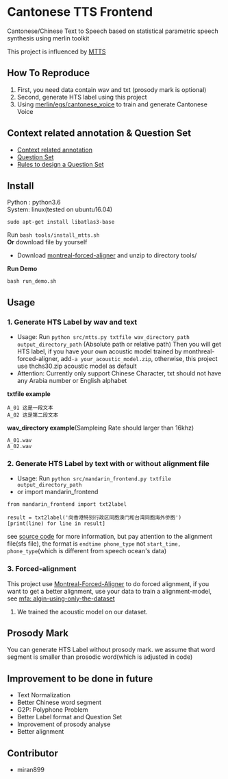 # Cantonese TTS Frontend

Cantonese/Chinese Text to Speech based on statistical parametric speech 
synthesis using merlin toolkit

This project is influenced by [MTTS](https://github.com/Jackiexiao/MTTS)

## How To Reproduce
1. First, you need data contain wav and txt (prosody mark is optional)
2. Second, generate HTS label using this project 
3. Using [merlin/egs/cantonese_voice](https://github.com/mirfan899/merlin/tree/master/egs/cantonese_voice) to train and generate Cantonese Voice

## Context related annotation & Question Set
* [Context related annotation](https://github.com/Jackiexiao/MTTS/blob/master/misc/mandarin_label.md)
* [Question Set](https://github.com/Jackiexiao/MTTS/blob/master/misc/questions-mandarin.hed)
* [Rules to design a Question Set](https://github.com/Jackiexiao/MTTS/blob/master/docs/mddocs/question.md)

## Install
Python : python3.6  
System: linux(tested on ubuntu16.04)  
```
sudo apt-get install libatlas3-base
```
Run `bash tools/install_mtts.sh`  
**Or** download file by yourself
* Download [montreal-forced-aligner](https://github.com/MontrealCorpusTools/Montreal-Forced-Aligner/releases/download/v1.0.0/montreal-forced-aligner_linux.tar.gz) and unzip to directory tools/  

**Run Demo**
```
bash run_demo.sh
```
## Usage
### 1. Generate HTS Label by wav and text
* Usage: Run `python src/mtts.py txtfile wav_directory_path output_directory_path` (Absolute path or relative path) Then you will get HTS label, if you have your own acoustic model trained by monthreal-forced-aligner, add`-a your_acoustic_model.zip`, otherwise, this project use thchs30.zip acoustic model as default
* Attention: Currently only support Chinese Character, txt should not have any
    Arabia number or English alphabet

**txtfile example**
```
A_01 这是一段文本
A_02 这是第二段文本
```
**wav_directory example**(Sampleing Rate should larger than 16khz)
```
A_01.wav  
A_02.wav  
```

### 2. Generate HTS Label by text with or without alignment file
* Usage: Run `python src/mandarin_frontend.py txtfile output_directory_path` 
* or import mandarin_frontend
```
from mandarin_frontend import txt2label

result = txt2label('向香港特别行政区同胞澳门和台湾同胞海外侨胞')
[print(line) for line in result]

```
see [source code](https://github.com/mirfan899/MTTS/blob/master/src/cantonese_frontend.py) for more information, but pay attention to the alignment file(sfs file), the format is `endtime phone_type` not `start_time, phone_type`(which is different from speech ocean's data)

### 3. Forced-alignment
This project use [Montreal-Forced-Aligner](https://github.com/MontrealCorpusTools/Montreal-Forced-Aligner) to do forced alignment, if you want to get a better alignment, use your data to train a alignment-model, see [mfa: algin-using-only-the-dataset](https://montreal-forced-aligner.readthedocs.io/en/latest/aligning.html#align-using-only-the-data-set)
1. We trained the acoustic model on our dataset.

## Prosody Mark
You can generate HTS Label without prosody mark. we assume that word segment is
smaller than prosodic word(which is adjusted in code)

## Improvement to be done in future
* Text Normalization
* Better Chinese word segment
* G2P: Polyphone Problem
* Better Label format and Question Set
* Improvement of prosody analyse
* Better alignment

## Contributor
* miran899
